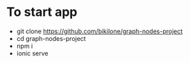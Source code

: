 # To start app

- git clone https://github.com/bikilone/graph-nodes-project
- cd graph-nodes-project
- npm i
- ionic serve
